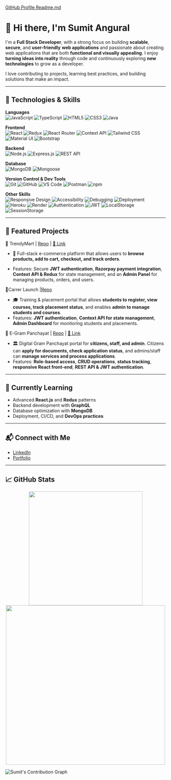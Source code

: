 [GitHub Profile Readme.md](https://github.com/user-attachments/files/22545376/GitHub.Profile.Readme.md)
# 👋 Hi there, I'm Sumit Angural

I'm a **Full Stack Developer**, with a strong focus on building **scalable**, **secure**, and **user-friendly** **web applications** and passionate about creating web applications that are both **functional and visually appealing**. I enjoy **turning ideas into reality** through code and continuously exploring **new technologies** to grow as a developer.

I love contributing to projects, learning best practices, and building solutions that make an impact.

---

## 🔧 Technologies & Skills

**Languages**  
![JavaScript](https://img.shields.io/badge/JavaScript-F7DF1E?style=for-the-badge&logo=javascript&logoColor=black) ![TypeScript](https://img.shields.io/badge/TypeScript-3178C6?style=for-the-badge&logo=typescript&logoColor=white) ![HTML5](https://img.shields.io/badge/HTML5-E34F26?style=for-the-badge&logo=html5&logoColor=white) ![CSS3](https://img.shields.io/badge/CSS3-1572B6?style=for-the-badge&logo=css3&logoColor=white) ![Java](https://img.shields.io/badge/Java-007396?style=for-the-badge&logo=java&logoColor=white)

**Frontend**  
![React](https://img.shields.io/badge/React-61DAFB?style=for-the-badge&logo=react&logoColor=black) ![Redux](https://img.shields.io/badge/Redux-764ABC?style=for-the-badge&logo=redux&logoColor=white) ![React Router](https://img.shields.io/badge/React_Router-CA4245?style=for-the-badge&logo=react-router&logoColor=white) ![Context API](https://img.shields.io/badge/Context_API-61DAFB?style=for-the-badge&logo=react&logoColor=black) ![Tailwind CSS](https://img.shields.io/badge/Tailwind_CSS-06B6D4?style=for-the-badge&logo=tailwindcss&logoColor=white) ![Material UI](https://img.shields.io/badge/Material_UI-007FFF?style=for-the-badge&logo=mui&logoColor=white) ![Bootstrap](https://img.shields.io/badge/Bootstrap-7952B3?style=for-the-badge&logo=bootstrap&logoColor=white)

**Backend**  
![Node.js](https://img.shields.io/badge/Node.js-339933?style=for-the-badge&logo=node.js&logoColor=white)  ![Express.js](https://img.shields.io/badge/Express.js-000000?style=for-the-badge&logo=express&logoColor=white) ![REST API](https://img.shields.io/badge/REST_API-009688?style=for-the-badge&logo=api&logoColor=white)
<!-- ![GraphQL](https://img.shields.io/badge/GraphQL-E10098?style=for-the-badge&logo=graphql&logoColor=white)   -->


**Database**  
![MongoDB](https://img.shields.io/badge/MongoDB-47A248?style=for-the-badge&logo=mongodb&logoColor=white) ![Mongoose](https://img.shields.io/badge/Mongoose-880000?style=for-the-badge&logo=mongoose&logoColor=white)

**Version Control & Dev Tools**  
![Git](https://img.shields.io/badge/Git-F05032?style=for-the-badge&logo=git&logoColor=white) ![GitHub](https://img.shields.io/badge/GitHub-181717?style=for-the-badge&logo=github&logoColor=white) ![VS Code](https://img.shields.io/badge/VS_Code-007ACC?style=for-the-badge&logo=visualstudiocode&logoColor=white) ![Postman](https://img.shields.io/badge/Postman-FF6C37?style=for-the-badge&logo=postman&logoColor=white) ![npm](https://img.shields.io/badge/npm-CB3837?style=for-the-badge&logo=npm&logoColor=white)

<!-- ![Yarn](https://img.shields.io/badge/Yarn-2C8EBB?style=for-the-badge&logo=yarn&logoColor=white)   -->

**Other Skills**  
![Responsive Design](https://img.shields.io/badge/Responsive_Design-4285F4?style=for-the-badge&logo=google-chrome&logoColor=white) ![Accessibility](https://img.shields.io/badge/Accessibility-a11y-663399?style=for-the-badge&logo=w3c&logoColor=white) ![Debugging](https://img.shields.io/badge/Debugging-000000?style=for-the-badge&logo=bugatti&logoColor=white) ![Deployment](https://img.shields.io/badge/Deployment-430098?style=for-the-badge&logo=vercel&logoColor=white) ![Heroku](https://img.shields.io/badge/Heroku-430098?style=for-the-badge&logo=heroku&logoColor=white) ![Render](https://img.shields.io/badge/Render-46E3B7?style=for-the-badge&logo=render&logoColor=black) ![Authentication](https://img.shields.io/badge/Authentication-FF6F00?style=for-the-badge&logo=jwt&logoColor=white) ![JWT](https://img.shields.io/badge/JWT-000000?style=for-the-badge&logo=jsonwebtokens&logoColor=white) ![LocalStorage](https://img.shields.io/badge/LocalStorage-008080?style=for-the-badge&logo=googlechrome&logoColor=white) ![SessionStorage](https://img.shields.io/badge/SessionStorage-004080?style=for-the-badge&logo=googlechrome&logoColor=white)

---

## 📂 Featured Projects  

🔹 TrendyMart | [Repo](https://github.com/Sumit0925/Trendy_Mart) |  [🔗 Link](https://trendy-mart-site.onrender.com/auth/login)
  - 🛒 Full-stack e-commerce platform that allows users to **browse products, add to cart, checkout, and track orders**.

  - Features: Secure **JWT authentication**, **Razorpay payment integration**, **Context API & Redux** for state management, and an **Admin Panel** for managing products, orders, and users.  

🔹Carrer Launch |[Repo](https://github.com/Sumit0925/CarrerLaunch) 
  - 🎓 Training & placement portal that allows **students to register, view courses, track placement status**, and enables **admin to manage students and courses**.  
  - Features: **JWT authentication**, **Context API for state management**, **Admin Dashboard** for monitoring students and placements.  


🔹  E-Gram Panchayat | [Repo](https://github.com/Sumit0925/Digital-E-Gram-Panchayat) | [🔗 Link](https://digital-e-gram-panchayat-mojs.onrender.com/)
  - 🏛️ Digital Gram Panchayat portal for **citizens, staff, and admin**. Citizens can **apply for documents, check application status**, and admins/staff can **manage services and process applications**.  
  - Features: **Role-based access**, **CRUD operations**, **status tracking**, **responsive React front-end**, **REST API & JWT authentication**.  


---

## 🌱 Currently Learning

- Advanced **React.js** and **Redux** patterns
- Backend development with **GraphQL**
- Database optimization with **MongoDB**
- Deployment, CI/CD, and **DevOps practices**

---

## 📬 Connect with Me

- [LinkedIn](https://www.linkedin.com/in/sumit-angural-249a79275)
- [Portfolio](https://portfolio-sumit-site.onrender.com/)

---

## 📈 GitHub Stats

<p align="center">
  <img src="https://github-readme-stats.vercel.app/api/top-langs/?username=Sumit0925&layout=compact&theme=radical" width="357"/> <img src="https://github-readme-streak-stats.herokuapp.com/?user=Sumit0925&theme=radical&hide_border=true" width="500"/>
</p>

![Sumit's Contribution Graph](https://github-readme-activity-graph.vercel.app/graph?username=Sumit0925&theme=radical)  
<!-- ![Sumit's GitHub Stats](https://github-readme-stats.vercel.app/api?username=Sumit0925&show_icons=true&theme=radical)   -->
